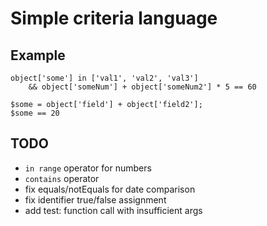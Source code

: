 # Simple criteria language

## Example
```
object['some'] in ['val1', 'val2', 'val3']
    && object['someNum'] + object['someNum2'] * 5 == 60
```

```
$some = object['field'] + object['field2'];
$some == 20
```

## TODO
- `in range` operator for numbers
- `contains` operator
- fix equals/notEquals for date comparison
- fix identifier true/false assignment
- add test: function call with insufficient args